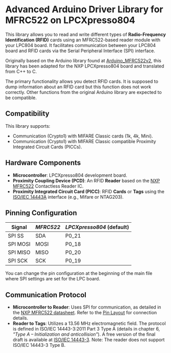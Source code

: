 # Advanced Arduino Driver Library for MFRC522 on LPCXpresso804

This library allows you to read and write different types of **Radio-Frequency Identification (RFID)** cards using an MFRC522-based reader module with your LPC804 board. It facilitates communication between your LPC804 board and RFID cards via the Serial Peripheral Interface (SPI) interface.

Originally based on the Arduino library found at [Arduino_MFRC522v2](https://github.com/OSSLibraries/Arduino_MFRC522v2), this library has been adapted for the NXP LPCXpresso804 board and translated from C++ to C.

The primary functionality allows you detect RFID cards. It is supposed to dump information about an RFID card but this function does not work correctly. Other functions from the original Arduino library are expected to be compatible.

## Compatibility

This library supports:

- Communication (Crypto1) with MIFARE Classic cards (1k, 4k, Mini).
- Communication (Crypto1) with MIFARE Classic compatible Proximity Integrated Circuit Cards (PICCs).

## Hardware Components

- **Microcontroller**: LPCXpresso804 development board.
- **Proximity Coupling Device (PCD)**: An RFID **Reader** based on the [NXP MFRC522](https://www.nxp.com/docs/en/data-sheet/MFRC522.pdf) Contactless Reader IC.
- **Proximity Integrated Circuit Card (PICC)**: RFID **Cards** or **Tags** using the [ISO/IEC 14443A](https://en.wikipedia.org/wiki/ISO/IEC_14443) interface (e.g., Mifare or NTAG203).

## Pinning Configuration

|**Signal**|_MFRC522_|_LPCXpresso804_ (default)|
|---|---|---|
|SPI SS|SDA|P0_21|
|SPI MOSI|MOSI|P0_18|
|SPI MISO|MISO|P0_20|
|SPI SCK|SCK|P0_19|

You can change the pin configuration at the beginning of the main file where SPI settings are set for the LPC board.

## Communication Protocol

- **Microcontroller to Reader**: Uses SPI for communication, as detailed in the [NXP MFRC522 datasheet](https://www.nxp.com/docs/en/data-sheet/MFRC522.pdf). Refer to the [Pin Layout](https://github.com/OSSLibraries/Arduino_MFRC522v2#pin-layout) for connection details.
- **Reader to Tags**: Utilizes a 13.56 MHz electromagnetic field. The protocol is defined in ISO/IEC 14443-3:2011 Part 3 Type A (details in chapter 6, _"Type A – Initialization and anticollision"_). A free version of the final draft is available at [ISO/IEC 14443-3](https://wg8.de/wg8n1496_17n3613_Ballot_FCD14443-3.pdf). Note: The reader does not support ISO/IEC 14443-3 Type B.


